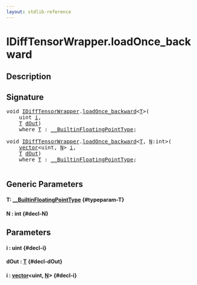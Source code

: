 ```yaml
---
layout: stdlib-reference
---
```


# IDiffTensorWrapper\.loadOnce\_backward

## Description





## Signature 

<pre>
<span class="code_keyword">void</span> <a href="/stdlib-reference/interfaces/idifftensorwrapper-015b/index" class="code_type">IDiffTensorWrapper</a>.<a href="/stdlib-reference/interfaces/idifftensorwrapper-015b/loadonce_backward-4">loadOnce_backward</a>&lt;<a href="/stdlib-reference/interfaces/idifftensorwrapper-015b/loadonce_backward-4#typeparam-T" class="code_type">T</a>&gt;(
    <span class="code_keyword">uint</span> <a href="/stdlib-reference/interfaces/idifftensorwrapper-015b/loadonce_backward-4#decl-i" class="code_param">i</a>,
    <a href="/stdlib-reference/interfaces/idifftensorwrapper-015b/loadonce_backward-4#typeparam-T" class="code_type">T</a> <a href="/stdlib-reference/interfaces/idifftensorwrapper-015b/loadonce_backward-4#decl-dOut" class="code_param">dOut</a>)
    <span class='code_keyword'>where</span> <a href="/stdlib-reference/interfaces/idifftensorwrapper-015b/loadonce_backward-4#typeparam-T" class="code_type">T</a> : <a href="/stdlib-reference/interfaces/0_builtinfloatingpointtype-029hm/index" class="code_type">__BuiltinFloatingPointType</a>;

<span class="code_keyword">void</span> <a href="/stdlib-reference/interfaces/idifftensorwrapper-015b/index" class="code_type">IDiffTensorWrapper</a>.<a href="/stdlib-reference/interfaces/idifftensorwrapper-015b/loadonce_backward-4">loadOnce_backward</a>&lt;<a href="/stdlib-reference/interfaces/idifftensorwrapper-015b/loadonce_backward-4#typeparam-T" class="code_type">T</a>, <a href="/stdlib-reference/interfaces/idifftensorwrapper-015b/loadonce_backward-4#decl-N" class="code_var">N</a>:<span class="code_keyword">int</span>&gt;(
    <a href="/stdlib-reference/types/vector/index" class="code_type">vector</a>&lt;<span class="code_keyword">uint</span>, <a href="/stdlib-reference/interfaces/idifftensorwrapper-015b/loadonce_backward-4#decl-N" class="code_var">N</a>&gt; <a href="/stdlib-reference/interfaces/idifftensorwrapper-015b/loadonce_backward-4#decl-i" class="code_param">i</a>,
    <a href="/stdlib-reference/interfaces/idifftensorwrapper-015b/loadonce_backward-4#typeparam-T" class="code_type">T</a> <a href="/stdlib-reference/interfaces/idifftensorwrapper-015b/loadonce_backward-4#decl-dOut" class="code_param">dOut</a>)
    <span class='code_keyword'>where</span> <a href="/stdlib-reference/interfaces/idifftensorwrapper-015b/loadonce_backward-4#typeparam-T" class="code_type">T</a> : <a href="/stdlib-reference/interfaces/0_builtinfloatingpointtype-029hm/index" class="code_type">__BuiltinFloatingPointType</a>;

</pre>

## Generic Parameters

#### T: [\_\_BuiltinFloatingPointType](/stdlib-reference/interfaces/0_builtinfloatingpointtype-029hm/index) {#typeparam-T}
#### N  : int {#decl-N}

## Parameters

#### i  : uint {#decl-i}
#### dOut  : [T](/stdlib-reference/interfaces/idifftensorwrapper-015b/loadonce_backward-4#typeparam-T) {#decl-dOut}
#### i  : [vector](/stdlib-reference/types/vector/index)\<uint, [N](/stdlib-reference/types/vector/index#decl-N)\> {#decl-i}

